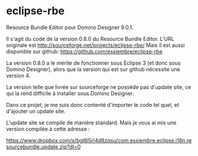 # eclipse-rbe
Resource Bundle Editor pour Domino Designer 9.0.1.

Il s'agit du code de la version 0.8.0 du Resource Bundle Editor. 
L'URL originale est http://sourceforge.net/projects/eclipse-rbe/
Mais il est aussi disponible sur github: https://github.com/essiembre/eclipse-rbe

La version 0.8.0 a le mérite de fonctionner sous Eclipse 3 (et donc sous Domino Designer), alors que la version qui est sur github nécessite une version 4.

La version telle que livrée sur sourceforge ne possède pas d'update site, ce qui la rend difficile à installer sous Domino Designer.

Dans ce projet, je me suis donc contenté d'importer le code tel quel, et d'ajouter un update site.

L'update site se compile de manière standard. Mais je vous ai mis une version compilée à cette adresse :

  https://www.dropbox.com/s/bgl8l5ri4d8zqsu/com.essiembre.eclipse.i18n.resourcebundle.update.zip?dl=0
